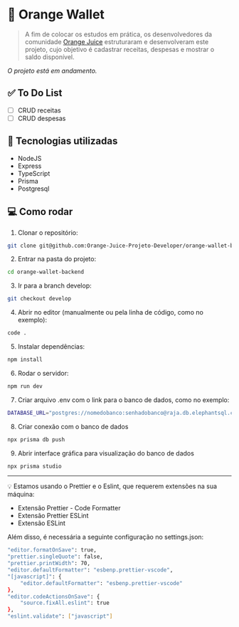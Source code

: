 # 🍊 Orange Wallet

> A fim de colocar os estudos em prática, os desenvolvedores da comunidade <a href="https://digital.fcamara.com.br/orangejuice" target="_blank">Orange Juice</a> estruturaram e desenvolveram este projeto, cujo objetivo é cadastrar receitas, despesas e mostrar o saldo disponível.

_O projeto está em andamento._

>

## ✅ To Do List

- [ ] CRUD receitas
- [ ] CRUD despesas

## 🚀 Tecnologias utilizadas

- NodeJS
- Express
- TypeScript
- Prisma
- Postgresql

## 💻 Como rodar

1. Clonar o repositório:

```bash
git clone git@github.com:Orange-Juice-Projeto-Developer/orange-wallet-backend.git
```

2. Entrar na pasta do projeto:

```bash
cd orange-wallet-backend
```

3. Ir para a branch develop:

```bash
git checkout develop
```

4. Abrir no editor (manualmente ou pela linha de código, como no exemplo):

```bash
code .
```

5. Instalar dependências:

```bash
npm install
```

6. Rodar o servidor:

```bash
npm run dev
```

7. Criar arquivo .env com o link para o banco de dados, como no exemplo:

```bash
DATABASE_URL="postgres://nomedobanco:senhadobanco@raja.db.elephantsql.com/nomedobanco"
```

8. Criar conexão com o banco de dados

```bash
npx prisma db push
```

9. Abrir interface gráfica para visualização do banco de dados

```bash
npx prisma studio
```

---

💡 Estamos usando o Prettier e o Eslint, que requerem extensões na sua máquina:

- Extensão Prettier - Code Formatter
- Extensão Prettier ESLint
- Extensão ESLint

Além disso, é necessária a seguinte configuração no settings.json:

```bash
"editor.formatOnSave": true,
"prettier.singleQuote": false,
"prettier.printWidth": 70,
"editor.defaultFormatter": "esbenp.prettier-vscode",
"[javascript]": {
    "editor.defaultFormatter": "esbenp.prettier-vscode"
},
"editor.codeActionsOnSave": {
    "source.fixAll.eslint": true
},
"eslint.validate": ["javascript"]
```
